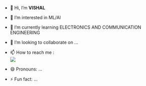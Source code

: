- 👋 Hi, I’m **VISHAL**
- 👀 I’m interested in ML/Al
- 🌱 I’m currently learning ELECTRONICS AND COMMUNICATION ENGINEERING
- 💞️ I’m looking to collaborate on ...
- 📫 How to reach me :<br/>[<img src="https://img.shields.io/badge/LinkedIn-0077B5?style=for-the-badge&logo=linkedin&logoColor=white"/>](linkedin.com/in/vishalm1415)

- 😄 Pronouns: ...
- ⚡ Fun fact: ...

<!---
vishal-1415/vishal-1415 is a ✨ special ✨ repository because its `README.md` (this file) appears on your GitHub profile.
You can click the Preview link to take a look at your changes.
--->

